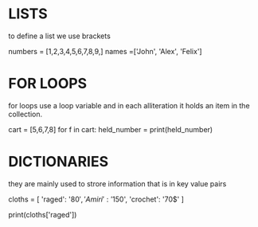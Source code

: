 # LISTS
 to define a list we use brackets
 
 numbers = [1,2,3,4,5,6,7,8,9,]
 names =['John', 'Alex', 'Felix']


# FOR LOOPS
 for loops use a loop variable and in each alliteration it holds an item in the collection.
   
   cart = [5,6,7,8]
   for f in cart:
      held_number = 
      print(held_number)

# DICTIONARIES
 they are mainly used to strore information that is in key value pairs

 cloths = [
  'raged': '80$',
  'Amiri': '150$',
  'crochet': '70$'
]
  
  print(cloths['raged'])



      
